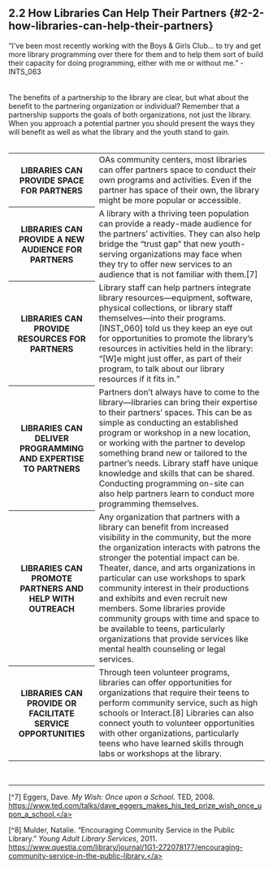 ## 2.2 How Libraries Can Help Their Partners {#2-2-how-libraries-can-help-their-partners}

<div class="text">“I've been most recently working with the Boys &amp; Girls Club... to try and get more library programming over there for them and to help them sort of build their capacity for doing programming, either with me or without me.” - INTS_063</div>
<br>
<br>
The benefits of a partnership to the library are clear, but what about the benefit to the partnering organization or individual? Remember that a partnership supports the goals of both organizations, not just the library. When you approach a potential partner you should present the ways they will benefit as well as what the library and the youth stand to gain.
<br>
<br>
<table class="heading-cell1"><tr><th>LIBRARIES CAN PROVIDE SPACE FOR PARTNERS</th><td>OAs community centers, most libraries can offer partners space to conduct their own programs and activities. Even if the partner has space of their own, the library might be more popular or accessible.</td>
</tr><tr><th>LIBRARIES CAN PROVIDE A NEW AUDIENCE FOR PARTNERS</th><td>A library with a thriving teen population can provide a ready-made audience for the partners’ activities. They can also help bridge the “trust gap” that new youth-serving organizations may face when they try to offer new services to an audience that is not familiar with them.[7]</td></tr><tr><th>LIBRARIES CAN PROVIDE RESOURCES FOR PARTNERS</th><td>Library staff can help partners integrate library resources—equipment, software, physical collections, or library staff themselves—into their programs. [INST_060] told us they keep an eye out for opportunities to promote the library’s resources in activities held in the library: “[W]e might just offer, as part of their program, to talk about our library resources if it fits in.”</td></tr><tr><th>LIBRARIES CAN DELIVER PROGRAMMING AND EXPERTISE TO PARTNERS</th><td>Partners don’t always have to come to the library—libraries can bring their expertise to their partners’ spaces. This can be as simple as conducting an established program or workshop in a new location, or working with the partner to develop something brand new or tailored to the partner’s needs. Library staff have unique knowledge and skills that can be shared. Conducting programming on-site can also help partners learn to conduct more programming themselves.</td></tr><tr><th>LIBRARIES CAN PROMOTE PARTNERS AND HELP WITH OUTREACH</th><td>Any organization that partners with a library can benefit from increased visibility in the community, but the more the organization interacts with patrons the stronger the potential impact can be. Theater, dance, and arts organizations in particular can use workshops to spark community interest in their productions and exhibits and even recruit new members. Some libraries provide community groups with time and space to be available to teens, particularly organizations that provide services like mental health counseling or legal services.</td></tr></tr><tr><th>LIBRARIES CAN PROVIDE OR FACILITATE SERVICE OPPORTUNITIES</th><td>Through teen volunteer programs, libraries can offer opportunities for organizations that require their teens to perform community service, such as high schools or Interact.[8] Libraries can also connect youth to volunteer opportunities with other organizations, particularly teens who have learned skills through labs or workshops at the library.</td></tr></table>

<br>

<hr>

[^7] Eggers, Dave. _My Wish: Once upon a School_. TED, 2008. <a href="https://www.ted.com/talks/dave_eggers_makes_his_ted_prize_wish_once_upon_a_school">https://www.ted.com/talks/dave_eggers_makes_his_ted_prize_wish_once_upon_a_school.</a>

[^8] Mulder, Natalie. “Encouraging Community Service in the Public Library.” _Young Adult Library Services_, 2011. <a href="https://www.questia.com/library/journal/1G1-272078177/encouraging-community-service-in-the-public-library">https://www.questia.com/library/journal/1G1-272078177/encouraging-community-service-in-the-public-library.</a>